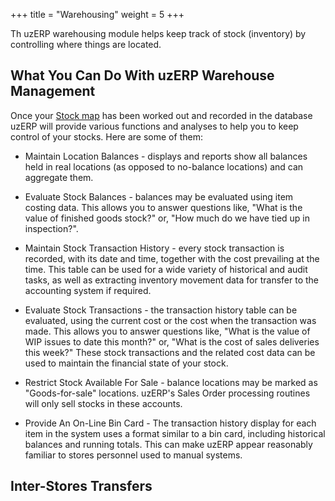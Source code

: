 +++
title = "Warehousing"
weight = 5
+++

Th uzERP warehousing module helps keep track of stock (inventory) by controlling where things are located. 

## What You Can Do With uzERP Warehouse Management

Once your [Stock map](stock_map) has been worked out and recorded in the database uzERP will provide various functions and analyses to help you to keep control of your stocks. Here are some of them:


*  Maintain Location Balances - displays and reports show all balances held in real locations (as opposed to no-balance locations) and can aggregate them.

*  Evaluate Stock Balances - balances may be evaluated using item costing data. This allows you to answer questions like, "What is the value of finished goods stock?" or, "How much do we have tied up in inspection?".

*  Maintain Stock Transaction History - every stock transaction is recorded, with its date and time, together with the cost prevailing at the time. This table can be used for a wide variety of historical and audit tasks, as well as extracting inventory movement data for transfer to the accounting system if required.

*  Evaluate Stock Transactions - the transaction history table can be evaluated, using the current cost or the cost when the transaction was made. This allows you to answer questions like, "What is the value of WIP issues to date this month?" or, "What is the cost of sales deliveries this week?" These stock transactions and the related cost data can be used to maintain the financial state of your stock. 

*  Restrict Stock Available For Sale - balance locations may be marked as "Goods-for-sale" locations. uzERP's Sales Order processing routines will only sell stocks in these accounts. 

*  Provide An On-Line Bin Card - The transaction history display for each item in the system uses a format similar to a bin card, including historical balances and running totals. This can make uzERP appear reasonably familiar to stores personnel used to manual systems.

## Inter-Stores Transfers

